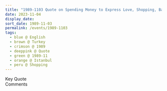```yaml
---
title: "1989-1103 Quote on Spending Money to Express Love, Shopping, Bazaar, Istanbul, Turkey (date not sure)"
date: 2023-11-04
display_date: 
sort_date: 1989-11-03
permalink: /events/1989-1103
tags:
  - blue @ English
  - brown @ Turkey
  - crimson @ 1989
  - deeppink @ Quote
  - green @ 1989-11
  - orange @ Istanbul
  - peru @ Shopping
---
```


<wave-list>
  <list-title color="green" width="75">Key Quote</list-title>
  <list-item color="BlanchedAlmond"  width="200"></list-item>
  <list-item color="Lavender"></list-item>
  <list-item color="BlanchedAlmond"></list-item>
</wave-list>

<br>

<wave-list>
  <list-title color="green" width="75">Comments</list-title>
  <list-item color="BlanchedAlmond"  width="200"></list-item>
  <list-item color="Lavender"></list-item>
  <list-item color="BlanchedAlmond"></list-item>
</wave-list>